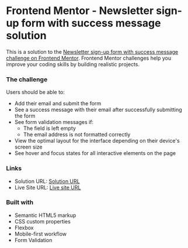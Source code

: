 # Frontend Mentor - Newsletter sign-up form with success message solution

This is a solution to the [Newsletter sign-up form with success message challenge on Frontend Mentor](https://www.frontendmentor.io/challenges/newsletter-signup-form-with-success-message-3FC1AZbNrv). Frontend Mentor challenges help you improve your coding skills by building realistic projects.

### The challenge

Users should be able to:

- Add their email and submit the form
- See a success message with their email after successfully submitting the form
- See form validation messages if:
  - The field is left empty
  - The email address is not formatted correctly
- View the optimal layout for the interface depending on their device's screen size
- See hover and focus states for all interactive elements on the page

### Links

- Solution URL: [Solution URL](https://github.com/VeseMir2k/newsletter-sign-up-with-success-message)
- Live Site URL: [Live site URL](https://vesemir2k.github.io/newsletter-sign-up-with-success-message/)

### Built with

- Semantic HTML5 markup
- CSS custom properties
- Flexbox
- Mobile-first workflow
- Form Validation
